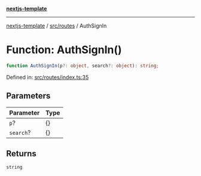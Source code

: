 [**nextjs-template**](README.md)

---

[nextjs-template](README.md) / [src/routes](src.routes.md) / AuthSignIn

# Function: AuthSignIn()

```ts
function AuthSignIn(p?: object, search?: object): string;
```

Defined in: [src/routes/index.ts:35](https://github.com/mariolim96/Easy-Check-In/blob/e840a4393cceae48bed5204292fc61d73f9f5dbb/src/routes/index.ts#L35)

## Parameters

| Parameter | Type |
| --------- | ---- |
| `p`?      | \{\} |
| `search`? | \{\} |

## Returns

`string`
